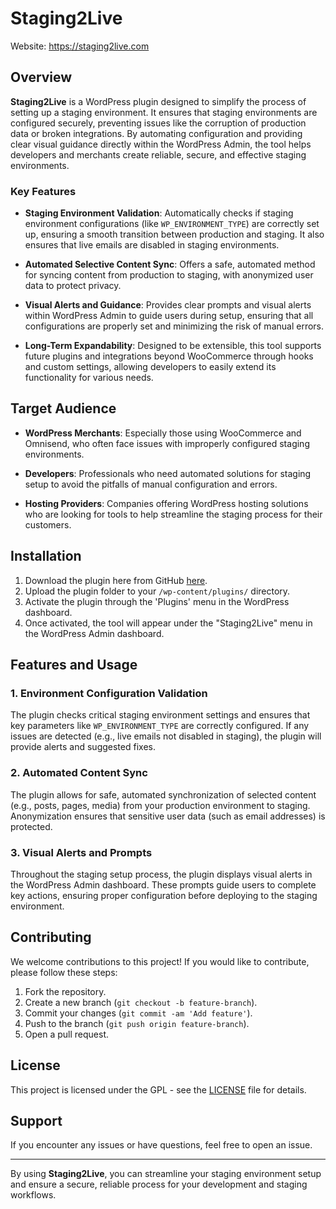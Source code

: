 # Staging2Live

Website: https://staging2live.com

## Overview

**Staging2Live** is a WordPress plugin designed to simplify the process of setting up a staging environment. It ensures that staging environments are configured securely, preventing issues like the corruption of production data or broken integrations. By automating configuration and providing clear visual guidance directly within the WordPress Admin, the tool helps developers and merchants create reliable, secure, and effective staging environments.

### Key Features

- **Staging Environment Validation**: Automatically checks if staging environment configurations (like `WP_ENVIRONMENT_TYPE`) are correctly set up, ensuring a smooth transition between production and staging. It also ensures that live emails are disabled in staging environments.

- **Automated Selective Content Sync**: Offers a safe, automated method for syncing content from production to staging, with anonymized user data to protect privacy.

- **Visual Alerts and Guidance**: Provides clear prompts and visual alerts within WordPress Admin to guide users during setup, ensuring that all configurations are properly set and minimizing the risk of manual errors.

- **Long-Term Expandability**: Designed to be extensible, this tool supports future plugins and integrations beyond WooCommerce through hooks and custom settings, allowing developers to easily extend its functionality for various needs.

## Target Audience

- **WordPress Merchants**: Especially those using WooCommerce and Omnisend, who often face issues with improperly configured staging environments.

- **Developers**: Professionals who need automated solutions for staging setup to avoid the pitfalls of manual configuration and errors.

- **Hosting Providers**: Companies offering WordPress hosting solutions who are looking for tools to help streamline the staging process for their customers.

## Installation

1. Download the plugin here from GitHub [here](https://github.com/omnisend/staging2live).
2. Upload the plugin folder to your `/wp-content/plugins/` directory.
3. Activate the plugin through the 'Plugins' menu in the WordPress dashboard.
4. Once activated, the tool will appear under the "Staging2Live" menu in the WordPress Admin dashboard.

## Features and Usage

### 1. Environment Configuration Validation
The plugin checks critical staging environment settings and ensures that key parameters like `WP_ENVIRONMENT_TYPE` are correctly configured. If any issues are detected (e.g., live emails not disabled in staging), the plugin will provide alerts and suggested fixes.

### 2. Automated Content Sync
The plugin allows for safe, automated synchronization of selected content (e.g., posts, pages, media) from your production environment to staging. Anonymization ensures that sensitive user data (such as email addresses) is protected.

### 3. Visual Alerts and Prompts
Throughout the staging setup process, the plugin displays visual alerts in the WordPress Admin dashboard. These prompts guide users to complete key actions, ensuring proper configuration before deploying to the staging environment.

## Contributing

We welcome contributions to this project! If you would like to contribute, please follow these steps:

1. Fork the repository.
2. Create a new branch (`git checkout -b feature-branch`).
3. Commit your changes (`git commit -am 'Add feature'`).
4. Push to the branch (`git push origin feature-branch`).
5. Open a pull request.

## License

This project is licensed under the GPL - see the [LICENSE](LICENSE) file for details.

## Support

If you encounter any issues or have questions, feel free to open an issue.

---

By using **Staging2Live**, you can streamline your staging environment setup and ensure a secure, reliable process for your development and staging workflows.
